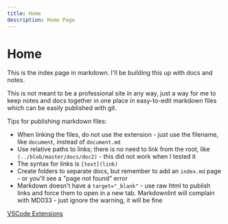 ```yaml
---
title: Home
description: Home Page
---
```


# Home

This is the index page in markdown. I'll be building this up with docs and notes.

This is not meant to be a professional site in any way, just a way for me to keep notes and docs together in one place in easy-to-edit markdown files which can be easily published with git.

Tips for publishing markdown files:

- When linking the files, do not use the extension - just use the filename, like `document`, instead of `document.md`
- Use relative paths to links; there is no need to link from the root, like `(../blob/master/docs/doc2)` - this did not work when I tested it
- The syntax for links is `[text](link)`
- Create folders to separate docs, but remember to add an `index.md` page - or you'll see a "page not found" error
- Markdown doesn't have a `target="_blank"` - use raw html to publish links and force them to open in a new tab. Markdownlint will complain with MD033 - just ignore the warning, it will be fine

[VSCode Extensions](vscode)
